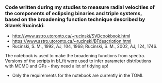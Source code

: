 ### Code written during my studies to measure radial velocities of the components of eclipsing binaries and triple systems, based on the broadening function technique described by Slavek Rucinski: 
- http://www.astro.utoronto.ca/~rucinski/SVDcookbook.html
- https://www.astro.utoronto.ca/~rucinski/BFdescription.html
- Rucinski, S. M., 1992, AJ, 104, 1968; Rucinski, S. M., 2002, AJ, 124, 1746.

The notebook is used to make the broadening functions from spectra.
Versions of the scripts in bf_fit were used to infer parameter distributions with MCMC and GPs - they need a lot of tidying up!


- Only the requirements for the notebook are currently in the TOML
